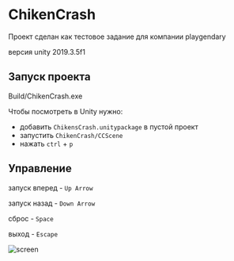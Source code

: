 # ChikenCrash

Проект сделан как тестовое задание для компании playgendary

версия unity 2019.3.5f1
 
## Запуск проекта

Build/ChikenCrash.exe

Чтобы посмотреть в Unity нужно:
- добавить ```ChikensCrash.unitypackage``` в пустой проект
- запустить ```ChikenCrash/CCScene```
- нажать ```ctrl``` + ```p```


## Управление
запуск вперед - ```Up Arrow```

запуск назад - ```Down Arrow```

сброс - ```Space```

выход - ```Escape```

![screen](./SphereChiken_12.gif)
